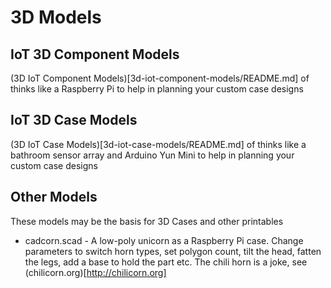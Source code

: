 # 3D Models

## IoT 3D Component Models
(3D IoT Component Models)[3d-iot-component-models/README.md] of thinks like a Raspberry Pi to help in planning your custom case designs

## IoT 3D Case Models
(3D IoT Case Models)[3d-iot-case-models/README.md]  of thinks like a bathroom sensor array and Arduino Yun Mini to help in planning your custom case designs

## Other Models
These models may be the basis for 3D Cases and other printables

* cadcorn.scad - A low-poly unicorn as a Raspberry Pi case. Change parameters to switch horn types, set polygon count,
tilt the head, fatten the legs, add a base to hold the part etc. The chili horn is a joke, see (chilicorn.org)[http://chilicorn.org]

